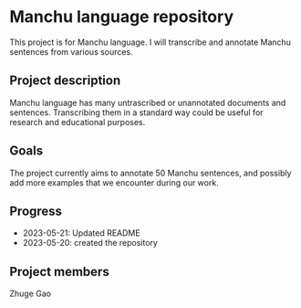 # Manchu language repository

This project is for Manchu language.
I will transcribe and annotate Manchu sentences from various sources.

## Project description

Manchu language has many untrascribed or unannotated documents and sentences. 
Transcribing them in a standard way could be useful for research and educational purposes.

## Goals

The project currently aims to annotate 50 Manchu sentences,
and possibly add more examples that we encounter during our work.

## Progress

- 2023-05-21: Updated README
- 2023-05-20: created the repository

## Project members

Zhuge Gao
